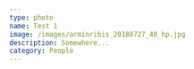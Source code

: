 ```yaml
---
type: photo
name: Test 1
image: /images/arminribis_20180727_40_hp.jpg
description: Somewhere...
category: People
---
```


